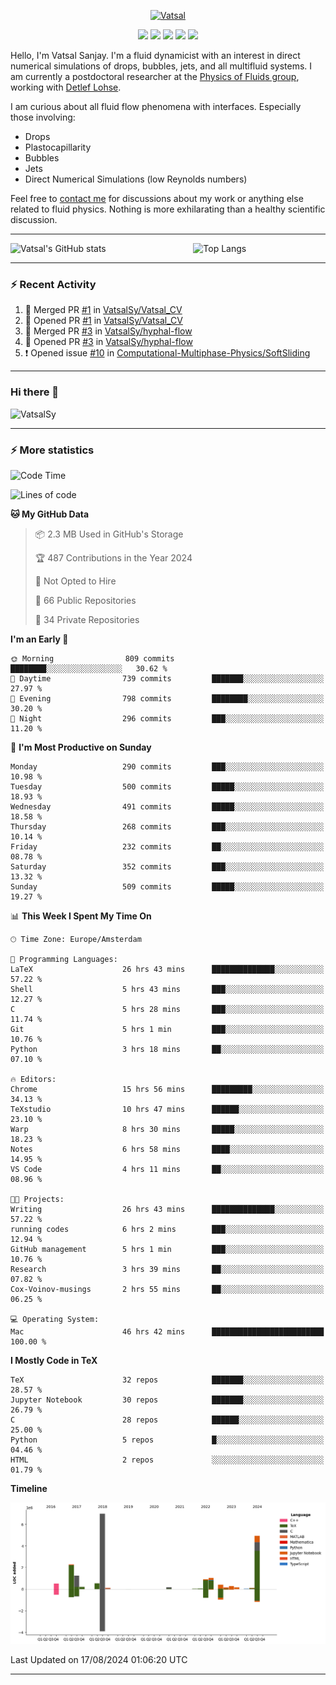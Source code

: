 <center>

[<img alt="Vatsal" width="200px" src="https://www.dropbox.com/s/dxyybgtblo8er6h/Logo_Vatsal_Vector.png?raw=1">](https://www.vatsalsanjay.com)

[<img src="https://img.shields.io/badge/googlescholar-4285F4?&style=for-the-badge&logo=googlescholar&logoColor=white">](https://scholar.google.com/citations?hl=en&user=67aQviYAAAAJ)
[<img src="https://img.shields.io/static/v1.svg?&style=for-the-badge&logo=ResearchGate&label=&message=ResearchGate&logoColor=white&color=green">](https://www.researchgate.net/profile/Vatsal-Sanjay-2)
[<img src="https://img.shields.io/badge/twitter-1DA1F2?&style=for-the-badge&logo=twitter&logoColor=white">](https://twitter.com/VatsalSanjay)
[<img src="https://img.shields.io/badge/linkedin-0A66C2?&style=for-the-badge&logo=linkedin">](https://www.linkedin.com/in/vatsalsanjay/)
[<img src="https://img.shields.io/badge/orcid-A6CE39?&style=for-the-badge&logo=orcid&logoColor=white">](https://orcid.org/0000-0002-4293-6099)

</center>

Hello, I'm Vatsal Sanjay. I'm a fluid dynamicist with an interest in direct numerical simulations of drops, bubbles, jets, and all multifluid systems. I am currently a postdoctoral researcher at the [Physics of Fluids group](https://pof.tnw.utwente.nl), working with [Detlef Lohse](https://en.wikipedia.org/wiki/Detlef_Lohse). 

I am curious about all fluid flow phenomena with interfaces. Especially those involving:

- Drops
- Plastocapillarity
- Bubbles
- Jets
- Direct Numerical Simulations (low Reynolds numbers)

Feel free to [contact me](mailto:contact@vatsalsanjay.com) for discussions about my work or anything else related to fluid physics. Nothing is more exhilarating than a healthy scientific discussion.

<!-- ![Vatsal's GitHub stats](https://github-readme-stats-xi-wine-74.vercel.app/api?username=VatsalSy&show_icons=true&theme=vision-friendly-dark)

![Top Langs](https://github-readme-stats-xi-wine-74.vercel.app/api/top-langs/?username=VatsalSy&layout=compact&theme=vision-friendly-dark) -->

---
<div style="display: flex; justify-content: space-between;">
    <img src="https://github-readme-stats-xi-wine-74.vercel.app/api?username=VatsalSy&show_icons=true&theme=vision-friendly-dark" alt="Vatsal's GitHub stats" style="width: 55%;">
    <img src="https://github-readme-stats-xi-wine-74.vercel.app/api/top-langs/?username=VatsalSy&layout=compact&theme=vision-friendly-dark" alt="Top Langs" style="width: 42%;">
</div>

---

### :zap: Recent Activity

<!--START_SECTION:activity-->
1. 🎉 Merged PR [#1](https://github.com/VatsalSy/Vatsal_CV/pull/1) in [VatsalSy/Vatsal_CV](https://github.com/VatsalSy/Vatsal_CV)
2. 💪 Opened PR [#1](https://github.com/VatsalSy/Vatsal_CV/pull/1) in [VatsalSy/Vatsal_CV](https://github.com/VatsalSy/Vatsal_CV)
3. 🎉 Merged PR [#3](https://github.com/VatsalSy/hyphal-flow/pull/3) in [VatsalSy/hyphal-flow](https://github.com/VatsalSy/hyphal-flow)
4. 💪 Opened PR [#3](https://github.com/VatsalSy/hyphal-flow/pull/3) in [VatsalSy/hyphal-flow](https://github.com/VatsalSy/hyphal-flow)
5. ❗ Opened issue [#10](https://github.com/Computational-Multiphase-Physics/SoftSliding/issues/10) in [Computational-Multiphase-Physics/SoftSliding](https://github.com/Computational-Multiphase-Physics/SoftSliding)
<!--END_SECTION:activity-->
---

### Hi there 👋
<p align="left"> <img src="https://komarev.com/ghpvc/?username=VatsalSy&label=Profile%20views&color=orange&style=for-the-badge" alt="VatsalSy" /> </p>

---
### :zap: More statistics

<!--START_SECTION:waka-->
![Code Time](http://img.shields.io/badge/Code%20Time-151%20hrs%2015%20mins-blue)

![Lines of code](https://img.shields.io/badge/From%20Hello%20World%20I%27ve%20Written-20.2%20million%20lines%20of%20code-blue)

**🐱 My GitHub Data** 

> 📦 2.3 MB Used in GitHub's Storage 
 > 
> 🏆 487 Contributions in the Year 2024
 > 
> 🚫 Not Opted to Hire
 > 
> 📜 66 Public Repositories 
 > 
> 🔑 34 Private Repositories 
 > 
**I'm an Early 🐤** 

```text
🌞 Morning                809 commits         ████████░░░░░░░░░░░░░░░░░   30.62 % 
🌆 Daytime                739 commits         ███████░░░░░░░░░░░░░░░░░░   27.97 % 
🌃 Evening                798 commits         ████████░░░░░░░░░░░░░░░░░   30.20 % 
🌙 Night                  296 commits         ███░░░░░░░░░░░░░░░░░░░░░░   11.20 % 
```
📅 **I'm Most Productive on Sunday** 

```text
Monday                   290 commits         ███░░░░░░░░░░░░░░░░░░░░░░   10.98 % 
Tuesday                  500 commits         █████░░░░░░░░░░░░░░░░░░░░   18.93 % 
Wednesday                491 commits         █████░░░░░░░░░░░░░░░░░░░░   18.58 % 
Thursday                 268 commits         ███░░░░░░░░░░░░░░░░░░░░░░   10.14 % 
Friday                   232 commits         ██░░░░░░░░░░░░░░░░░░░░░░░   08.78 % 
Saturday                 352 commits         ███░░░░░░░░░░░░░░░░░░░░░░   13.32 % 
Sunday                   509 commits         █████░░░░░░░░░░░░░░░░░░░░   19.27 % 
```


📊 **This Week I Spent My Time On** 

```text
🕑︎ Time Zone: Europe/Amsterdam

💬 Programming Languages: 
LaTeX                    26 hrs 43 mins      ██████████████░░░░░░░░░░░   57.22 % 
Shell                    5 hrs 43 mins       ███░░░░░░░░░░░░░░░░░░░░░░   12.27 % 
C                        5 hrs 28 mins       ███░░░░░░░░░░░░░░░░░░░░░░   11.74 % 
Git                      5 hrs 1 min         ███░░░░░░░░░░░░░░░░░░░░░░   10.76 % 
Python                   3 hrs 18 mins       ██░░░░░░░░░░░░░░░░░░░░░░░   07.10 % 

🔥 Editors: 
Chrome                   15 hrs 56 mins      █████████░░░░░░░░░░░░░░░░   34.13 % 
TeXstudio                10 hrs 47 mins      ██████░░░░░░░░░░░░░░░░░░░   23.10 % 
Warp                     8 hrs 30 mins       █████░░░░░░░░░░░░░░░░░░░░   18.23 % 
Notes                    6 hrs 58 mins       ████░░░░░░░░░░░░░░░░░░░░░   14.95 % 
VS Code                  4 hrs 11 mins       ██░░░░░░░░░░░░░░░░░░░░░░░   08.96 % 

🐱‍💻 Projects: 
Writing                  26 hrs 43 mins      ██████████████░░░░░░░░░░░   57.22 % 
running codes            6 hrs 2 mins        ███░░░░░░░░░░░░░░░░░░░░░░   12.94 % 
GitHub management        5 hrs 1 min         ███░░░░░░░░░░░░░░░░░░░░░░   10.76 % 
Research                 3 hrs 39 mins       ██░░░░░░░░░░░░░░░░░░░░░░░   07.82 % 
Cox-Voinov-musings       2 hrs 55 mins       ██░░░░░░░░░░░░░░░░░░░░░░░   06.25 % 

💻 Operating System: 
Mac                      46 hrs 42 mins      █████████████████████████   100.00 % 
```

**I Mostly Code in TeX** 

```text
TeX                      32 repos            ███████░░░░░░░░░░░░░░░░░░   28.57 % 
Jupyter Notebook         30 repos            ███████░░░░░░░░░░░░░░░░░░   26.79 % 
C                        28 repos            ██████░░░░░░░░░░░░░░░░░░░   25.00 % 
Python                   5 repos             █░░░░░░░░░░░░░░░░░░░░░░░░   04.46 % 
HTML                     2 repos             ░░░░░░░░░░░░░░░░░░░░░░░░░   01.79 % 
```



**Timeline**

![Lines of Code chart](https://raw.githubusercontent.com/VatsalSy/VatsalSy/main/assets/bar_graph.png)


 Last Updated on 17/08/2024 01:06:20 UTC
<!--END_SECTION:waka-->
---
